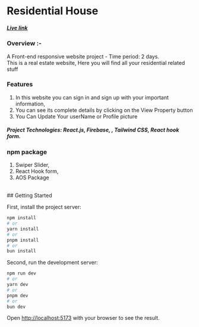 

# Residential House

##### [Live link](https://real-estate-residential.web.app/)

### Overview :- 
 A Front-end responsive website project - Time period: 2  days. <br>
This is a real estate website, Here you will find all your residential related stuff


### Features 
1. In this website you can sign in and sign up with your important information,
2. You can see its complete details by clicking on the View Property button
3. You Can Update Your userName or Profile picture

##### Project Technologies: React.js, Firebase, , Tailwind CSS, React hook form.


### npm package
1. Swiper Slider,
2. React Hook form,
3. AOS Package


<br> 
## Getting Started

First, install the project server:
```bash
npm install
# or
yarn install
# or
pnpm install
# or
bun install
```

Second, run the development server:

```bash
npm run dev
# or
yarn dev
# or
pnpm dev
# or
bun dev
```
Open [http://localhost:5173](http://localhost:5173) with your browser to see the result.

